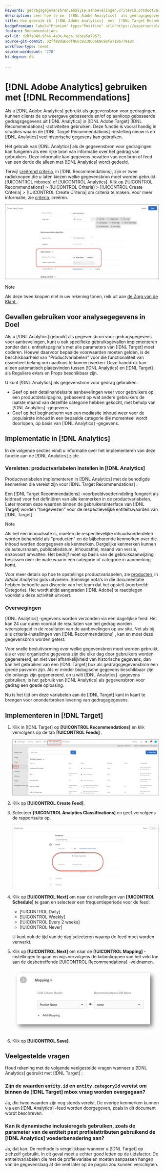 ```yaml
---
keywords: gedragsgegevensbron;analyse;aanbevelingen;criteria;productvariabelen
description: Leer hoe te om  [!DNL Adobe Analytics]  als gedragsgegevensbron te gebruiken om op mening-gebaseerde en/of op aankoop-Gebaseerde gedragsgegevens van  [!DNL Analytics]  in  [!DNL Target Recommendations] te gebruiken.
title: Hoe gebruik ik  [!DNL Adobe Analytics]  met  [!DNL Target Recommendations]?
badgePremium: label="Premium" type="Positive" url="https://experienceleague.adobe.com/docs/target/using/introduction/intro.html?lang=nl-NL#premium newtab=true" tooltip="Kijk wat er in Target Premium is opgenomen."
feature: Recommendations
exl-id: d2b7e840-9546-4a8e-bec4-1ebea5a79672
source-git-commit: 02ffe8da6cdf96039218656b9690fa719a77910c
workflow-type: tm+mt
source-wordcount: '778'
ht-degree: 0%

---
```


# [!DNL Adobe Analytics] gebruiken met [!DNL Recommendations]

Als u [!DNL Adobe Analytics] gebruikt als gegevensbron voor gedragingen, kunnen clients de op weergave gebaseerde en/of op aankoop gebaseerde gedragsgegevens uit [!DNL Analytics] in [!DNL Adobe Target] [!DNL Recommendations] -activiteiten gebruiken. Deze functie is vooral handig in situaties waarin de [!DNL Target Recommendations] -instelling nieuw is en [!DNL Analytics] veel historische gegevens kan gebruiken.

Het gebruik van [!DNL Analytics] als de gegevensbron voor gedragingen kan fungeren als een rijke bron van informatie over het gedrag van gebruikers. Deze informatie kan gegevens bevatten van een bron of feed van een derde die alleen met [!DNL Analytics] wordt gedeeld.

Terwijl [&#x200B; creërend criteria &#x200B;](/help/main/c-recommendations/c-algorithms/create-new-algorithm.md) in [!DNL Recommendations], zijn er twee radioknopen die u laten kiezen welke gegevensbron moet worden gebruikt: [!UICONTROL mboxes] of [!UICONTROL Analytics]. Klik op [!UICONTROL Recommendations] > [!UICONTROL Criteria] > [!UICONTROL Create Criteria] > [!UICONTROL Create Criteria] om criteria te maken. Voor meer informatie, zie [&#x200B; criteria &#x200B;](/help/main/c-recommendations/c-algorithms/create-new-algorithm.md) creëren.

![&#x200B; Van het Gedrag gegevensbronknopen &#x200B;](assets/behavioral-data-source.png)

>[!NOTE]
>
>Als deze twee knopen niet in uw rekening tonen, reik uit aan [&#x200B; de Zorg van de Klant &#x200B;](/help/main/cmp-resources-and-contact-information.md#reference_ACA3391A00EF467B87930A450050077C).

## Gevallen gebruiken voor analysegegevens in Doel

Als u [!DNL Analytics] gebruikt als gegevensbron voor gedragsgegevens voor aanbevelingen, kunt u ook specifieke gebruiksgevallen implementeren zonder dat u entiteitspagina&#39;s met alle parameters van [!DNL Target] moet coderen. Hoewel daarvoor bepaalde voorwaarden moeten gelden, is de beschikbaarheid van &quot;Productvariabelen&quot; voor die functionaliteit van essentieel belang om naadloos te kunnen werken. Deze handdruk kan alleen automatisch plaatsvinden tussen [!DNL Analytics] en [!DNL Target] als Reguliere eVars en Props beschikbaar zijn.

U kunt [!DNL Analytics] als gegevensbron voor gedrag gebruiken:

* Geef op een detailhandelssite aanbevelingen weer voor gebruikers op een productdetailpagina, gebaseerd op wat andere gebruikers de laatste maand van dezelfde categorie hebben gekocht, met behulp van [!DNL Analytics] -gegevens.
* Geef op het beginscherm van een mediasite inhoud weer voor de populairste inhoud in een bepaalde categorie die momenteel wordt doorlopen, op basis van [!DNL Analytics] -gegevens.

## Implementatie in [!DNL Analytics]

In de volgende secties vindt u informatie over het implementeren van deze functie aan de [!DNL Analytics] zijde.

### Vereisten: productvariabelen instellen in [!DNL Analytics]

Productvariabelen implementeren in [!DNL Analytics] met de benodigde kenmerken die vereist zijn voor [!DNL Target Recommendations] .

Een [!DNL Target Recommendations] -voorbeeldvoederindeling fungeert als leidraad voor het definiëren van alle kenmerken in de productvariabelen. Later moeten deze waarden binnen de gebruikersinterface van [!DNL Target] worden &quot;toegewezen&quot; voor de respectievelijke entiteitswaarden van [!DNL Target] .

>[!NOTE]
>
>Als het een inhoudssite is, moeten de respectievelijke inhoudsonderdelen worden behandeld als &quot;producten&quot; en de bijbehorende kenmerken over die inhoud worden doorgegeven als kenmerken. Dergelijke kenmerken kunnen de auteursnaam, publicatiedatum, inhoudstitel, maand van versie, enzovoort omvatten. Het bedrijf moet op basis van de gebruiksaanwijzing beslissen over de mate waarin een categorie of categorie in aanmerking komt.

Voor meer details op hoe te opstellings productvariabelen, zie [&#x200B; producten &#x200B;](https://experienceleague.adobe.com/docs/analytics/implementation/vars/page-vars/products.html?lang=nl-NL) in *Adobe Analytics* gids uitvoeren. Sommige nota&#39;s in die documentatie hebben behoefte aan discretie van het team dat het opstelt (voorbeeld: Categorie). Het wordt altijd aangeraden [!DNL Adobe] te raadplegen voordat u deze activiteit uitvoert.

### Overwegingen

[!DNL Analytics] -gegevens worden verzonden via een dagelijkse feed. Het kan 24 uur duren voordat de resultaten van het gedrag worden weerspiegeld in de resultaten van de aanbevelingen op uw site. Net als bij alle criteria-instellingen van [!DNL Recommendations] , kan en moet deze gegevensbron worden getest.

Voor snelle besluitvorming over welke gegevensbron moet worden gebruikt, als er veel organische gegevens zijn die elke dag door gebruikers worden gegenereerd, en niet veel afhankelijkheid van historische gegevens, dan kan het gebruiken van een [!DNL Target] box als gedragsgegevensbron een goede pasvorm zijn. Als er minder biologische gegevens beschikbaar zijn die onlangs zijn gegenereerd, en u wilt [!DNL Analytics] -gegevens gebruiken, is het gebruik van [!DNL Analytics] als gegevensbron voor gedrag een goede oplossing.

Nu is het tijd om deze variabelen aan de [!DNL Target] kant in kaart te brengen voor ononderbroken levering van gedragsgegevens.

## Implementeren in [!DNL Target]

1. Klik in [!DNL Target] op **[!UICONTROL Recommendations]** en klik vervolgens op de tab **[!UICONTROL Feeds]** .

   ![&#x200B; Doopfeeds &#x200B;](/help/main/c-recommendations/c-algorithms/assets/feeds-tab.png)

1. Klik op **[!UICONTROL Create Feed]**.

1. Selecteer **[!UICONTROL Analytics Classifications]** en geef vervolgens de rapportsuite op.

   ![&#x200B; de optie van de Classificaties van Analytics &#x200B;](/help/main/c-recommendations/c-algorithms/assets/analytics-classifications.png)

1. Klik op **[!UICONTROL Next]** om naar de instellingen van **[!UICONTROL Schedule]** te gaan en selecteer een frequentieperiode voor de feed:

   * [!UICONTROL Daily]
   * [!UICONTROL Weekly]
   * [!UICONTROL Every 2 weeks]
   * [!UICONTROL Never]

   U kunt ook de tijd van de dag selecteren waarop de feed moet worden verwerkt.

1. Klik op **[!UICONTROL Next]** om naar de **[!UICONTROL Mapping]** -instellingen te gaan en wijs vervolgens de kolomkoppen van het veld toe aan de desbetreffende [!UICONTROL Recommendations] -veldnamen.

   ![&#x200B; de sectie van de Toewijzing &#x200B;](/help/main/c-recommendations/c-algorithms/assets/mapping.png)

1. Klik op **[!UICONTROL Save]**.

## Veelgestelde vragen

Houd rekening met de volgende veelgestelde vragen wanneer u [!DNL Analytics] gebruikt met [!DNL Target] :

### Zijn de waarden `entity.id` en `entity.categoryId` vereist om binnen de [!DNL Target] mbox vraag worden overgegaan?

Ja, die twee waarden zijn nog steeds vereist. De overige kenmerken kunnen via een [!DNL Analytics] -feed worden doorgegeven, zoals in dit document wordt beschreven.

### Kan ik dynamische inclusieregels gebruiken, zoals de parameter van de entiteit past profielattributen gebruikend de [!DNL Analytics] voederbenadering aan?

Ja, dat kan. De methode is vergelijkbaar wanneer u [!DNL Target] op zichzelf gebruikt. In dit geval moet u echter goed letten op de tijdsfactor. De entiteitvariabelen die met de profielvariabelen moeten aanpassen hangen van de gegevenslaag af die veel later op de pagina zou kunnen verschijnen.

